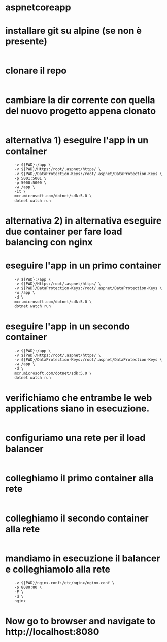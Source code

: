 # aspnetcoreapp

# installare git su alpine (se non è presente)
``` apk add git
```

# clonare il repo
```git clone https://github.com/mastroiannim/aspnetcoreapp
```
# cambiare la dir corrente con quella del nuovo progetto appena clonato
```cd aspnetcoreapp
```

# alternativa 1) eseguire l'app in un container
```docker container run --name app1 --rm \
	-v ${PWD}:/app \
	-v ${PWD}/Https:/root/.aspnet/https/ \
	-v ${PWD}/DataProtection-Keys:/root/.aspnet/DataProtection-Keys \
	-p 5001:5001 \
	-p 5000:5000 \
	-w /app \
	-it \
	mcr.microsoft.com/dotnet/sdk:5.0 \
	dotnet watch run
```

# alternativa 2) in alternativa eseguire due container per fare load balancing con nginx

# eseguire l'app in un primo container
```docker container run --name app1 --rm \
	-v ${PWD}:/app \
	-v ${PWD}/Https:/root/.aspnet/https/ \
	-v ${PWD}/DataProtection-Keys:/root/.aspnet/DataProtection-Keys \
	-w /app \
	-d \
	mcr.microsoft.com/dotnet/sdk:5.0 \
	dotnet watch run 
```

# eseguire l'app in un secondo container
```docker container run --name app2 --rm \
	-v ${PWD}:/app \
	-v ${PWD}/Https:/root/.aspnet/https/ \
	-v ${PWD}/DataProtection-Keys:/root/.aspnet/DataProtection-Keys \
	-w /app \
	-d \
	mcr.microsoft.com/dotnet/sdk:5.0 \
	dotnet watch run 
```

# verifichiamo che entrambe le web applications siano in esecuzione. 
```docker ps -a
```

# configuriamo una rete per il load balancer
```docker network create load_balancing_network
```

# colleghiamo il primo container alla rete
```docker network connect load_balancing_network app1
```

# colleghiamo il secondo container alla rete
```docker network connect load_balancing_network app2
```

# mandiamo in esecuzione il balancer e colleghiamolo alla rete
```docker run --name nginx --net load_balancing_network 
	-v ${PWD}/nginx.conf:/etc/nginx/nginx.conf \
	-p 8080:80 \
	-P \
	-d \
	nginx 
```

# Now go to browser and navigate to http://localhost:8080





